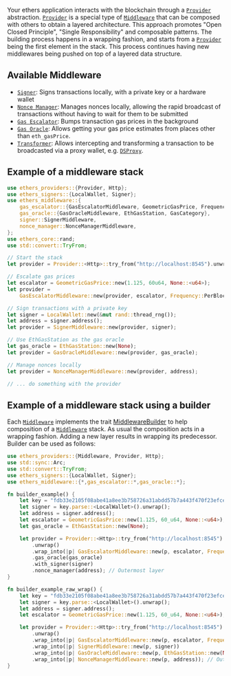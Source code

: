Your ethers application interacts with the blockchain through a [`Provider`](ethers_providers::Provider) abstraction. [`Provider`](ethers_providers::Provider) is a special type of [`Middleware`](crate::Middleware) that can be composed with others to obtain a layered architecture. This approach promotes "Open Closed Principle", "Single Responsibility" and composable patterns. The building process happens in a wrapping fashion, and starts from a [`Provider`](ethers_providers::Provider) being the first element in the stack. This process continues having new middlewares being pushed on top of a layered data structure.


## Available Middleware

- [`Signer`](./signer/struct.SignerMiddleware.html): Signs transactions locally,
  with a private key or a hardware wallet
- [`Nonce Manager`](./nonce_manager/struct.NonceManagerMiddleware.html): Manages
  nonces locally, allowing the rapid broadcast of transactions without having to
  wait for them to be submitted
- [`Gas Escalator`](./gas_escalator/struct.GasEscalatorMiddleware.html): Bumps
  transaction gas prices in the background
- [`Gas Oracle`](./gas_oracle/struct.GasOracleMiddleware.html): Allows getting
  your gas price estimates from places other than `eth_gasPrice`.
- [`Transformer`](./transformer/trait.Transformer.html): Allows intercepting and
  transforming a transaction to be broadcasted via a proxy wallet, e.g.
  [`DSProxy`](./transformer/struct.DsProxy.html).

## Example of a middleware stack

```rust no_run
use ethers_providers::{Provider, Http};
use ethers_signers::{LocalWallet, Signer};
use ethers_middleware::{
    gas_escalator::{GasEscalatorMiddleware, GeometricGasPrice, Frequency},
    gas_oracle::{GasOracleMiddleware, EthGasStation, GasCategory},
    signer::SignerMiddleware,
    nonce_manager::NonceManagerMiddleware,
};
use ethers_core::rand;
use std::convert::TryFrom;

// Start the stack
let provider = Provider::<Http>::try_from("http://localhost:8545").unwrap();

// Escalate gas prices
let escalator = GeometricGasPrice::new(1.125, 60u64, None::<u64>);
let provider =
    GasEscalatorMiddleware::new(provider, escalator, Frequency::PerBlock);

// Sign transactions with a private key
let signer = LocalWallet::new(&mut rand::thread_rng());
let address = signer.address();
let provider = SignerMiddleware::new(provider, signer);

// Use EthGasStation as the gas oracle
let gas_oracle = EthGasStation::new(None);
let provider = GasOracleMiddleware::new(provider, gas_oracle);

// Manage nonces locally
let provider = NonceManagerMiddleware::new(provider, address);

// ... do something with the provider
```
## Example of a middleware stack using a builder

Each [`Middleware`](ethers_providers::Middleware) implements the trait [MiddlewareBuilder](crate::MiddlewareBuilder) to help composition of a [`Middleware`](ethers_providers::Middleware) stack. As usual the composition acts in a wrapping fashion. Adding a new layer results in wrapping its predecessor.
Builder can be used as follows:
```rust
use ethers_providers::{Middleware, Provider, Http};
use std::sync::Arc;
use std::convert::TryFrom;
use ethers_signers::{LocalWallet, Signer};
use ethers_middleware::{*,gas_escalator::*,gas_oracle::*};

fn builder_example() {
    let key = "fdb33e2105f08abe41a8ee3b758726a31abdd57b7a443f470f23efce853af169";
    let signer = key.parse::<LocalWallet>().unwrap();
    let address = signer.address();
    let escalator = GeometricGasPrice::new(1.125, 60_u64, None::<u64>);
    let gas_oracle = EthGasStation::new(None);

    let provider = Provider::<Http>::try_from("http://localhost:8545")
        .unwrap()
        .wrap_into(|p| GasEscalatorMiddleware::new(p, escalator, Frequency::PerBlock)) 
        .gas_oracle(gas_oracle)
        .with_signer(signer)
        .nonce_manager(address); // Outermost layer
}

fn builder_example_raw_wrap() {
    let key = "fdb33e2105f08abe41a8ee3b758726a31abdd57b7a443f470f23efce853af169";
    let signer = key.parse::<LocalWallet>().unwrap();
    let address = signer.address();
    let escalator = GeometricGasPrice::new(1.125, 60_u64, None::<u64>);

    let provider = Provider::<Http>::try_from("http://localhost:8545")
        .unwrap()
        .wrap_into(|p| GasEscalatorMiddleware::new(p, escalator, Frequency::PerBlock))
        .wrap_into(|p| SignerMiddleware::new(p, signer))
        .wrap_into(|p| GasOracleMiddleware::new(p, EthGasStation::new(None)))
        .wrap_into(|p| NonceManagerMiddleware::new(p, address)); // Outermost layer
}
```

